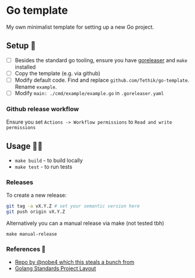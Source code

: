 # Go template

My own minimalist template for setting up a new Go project.

## Setup 🚀

- [ ] Besides the standard go tooling, ensure you have [goreleaser](https://goreleaser.com/) and `make` installed
- [ ] Copy the template (e.g. via github)
- [ ] Modify default code. Find and replace `github.com/Tethik/go-template`. Rename `example`.
- [ ] Modify `main: ./cmd/example/example.go` in `.goreleaser.yaml`

### Github release workflow

Ensure you set `Actions -> Workflow permissions` to `Read and write permissions`

## Usage 🧑‍💻

- `make build` - to build locally
- `make test` - to run tests

### Releases

To create a new release:

```sh
git tag -a vX.Y.Z # set your semantic version here
git push origin vX.Y.Z
```

Alternatively you can a manual release via make (not tested tbh)

`make manual-release`

### References 📜

- [Repo by @nobe4 which this steals a bunch from](https://github.com/nobe4/safe)
- [Golang Standards Project Layout](https://github.com/golang-standards/project-layout)
